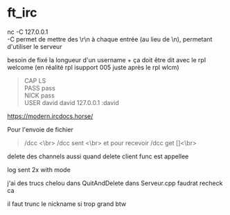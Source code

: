 # ft_irc

nc -C 127.0.0.1 <port> <br>
-C permet de mettre des \r\n à chaque entrée (au lieu de \n), permetant d'utiliser le serveur<br>

besoin de fixé la longueur d'un username + ça doit être dit avec le rpl welcome (en réalité rpl isupport 005 juste après le rpl wlcm)

> CAP LS <br>
> PASS pass <br>
> NICK pass <br>
> USER david david 127.0.0.1 :david <br>

https://modern.ircdocs.horse/

Pour l'envoie de fichier
> /dcc <\br>
> /dcc sent <nickname> <path> <\br>
et pour recevoir
> /dcc get <nickname> [<path>]<\br>

delete des channels aussi quand delete client func est appellee

log sent 2x with mode

j'ai des trucs chelou dans QuitAndDelete dans Serveur.cpp faudrat recheck ca

il faut trunc le nickname si trop grand btw